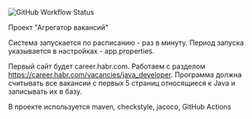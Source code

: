 ![GitHub Workflow Status](https://img.shields.io/github/workflow/status/Olegsander48/job4j_grabber/CI?label=build)

Проект "Агрегатор вакансий"

Система запускается по расписанию - раз в минуту.  Период запуска указывается в настройках - app.properties. 

Первый сайт будет career.habr.com. Работаем с разделом https://career.habr.com/vacancies/java_developer.  Программа должна считывать все вакансии c первых 5 страниц относящиеся к Java и записывать их в базу.

В проекте используется maven, checkstyle, jacoco, GitHub Actions
